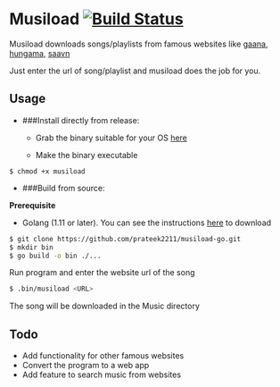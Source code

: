 # Musiload [![Build Status](https://travis-ci.com/prateek2211/musiload-go.svg?branch=master)](https://travis-ci.com/prateek2211/musiload-go)

Musiload downloads songs/playlists from famous websites like [gaana](gaana.com), [hungama](www.hungama.com), [saavn](www.jiosaavn.com)

Just enter the url of song/playlist and musiload does the job for you. 


## Usage

* ###Install directly from release:
    * Grab the binary suitable for your OS [here](https://github.com/prateek2211/musiload-go/releases)

    * Make the binary executable
```shell script
$ chmod +x musiload
```
* ###Build from source:

<b> Prerequisite </b>

* Golang (1.11 or later). You can see the instructions [here](https://golang.org/dl/) to download

```bash
$ git clone https://github.com/prateek2211/musiload-go.git
$ mkdir bin
$ go build -o bin ./...
```

Run program and enter the website url of the song

```bash
$ .bin/musiload <URL>
```

The song will be downloaded in the Music directory


## Todo

* Add functionality for other famous websites
* Convert the program to a web app
* Add feature to search music from websites
